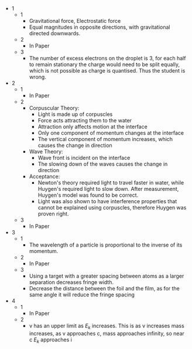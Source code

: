 - 1
	- 1
		- Gravitational force, Electrostatic force
		- Equal magnitudes in opposite directions, with gravitational directed downwards.
	- 2
		- In Paper
	- 3
		- The number of excess electrons on the droplet is 3, for each half to remain stationary the charge would need to be split equally, which is not possible as charge is quantised. Thus the student is wrong.
- 2
	- 1
		- In Paper
	- 2
		- Corpuscular Theory:
			- Light is made up of corpuscles
			- Force acts attracting them to the water
			- Attraction only affects motion at the interface
			- Only one component of momentum changes at the interface
			- The vertical component of momentum increases, which causes the change in direction
		- Wave Theory:
			- Wave front is incident on the interface
			- The slowing down of the waves causes the change in direction
		- Acceptance:
			- Newton's theory required light to travel faster in water, while Huygen's required light to slow down. After measurement, Huygen's model was found to be correct.
			- Light was also shown to have interference properties that cannot be explained using corpuscles, therefore Huygen was proven right.
	- 3
		- In Paper
- 3
	- 1
		- The wavelength of a particle is proportional to the inverse of its momentum.
	- 2
		- In Paper
	- 3
		- Using a target with a greater spacing between atoms as a larger separation decreases fringe width.
		- Decrease the distance between the foil and the film, as for the same angle it will reduce the fringe spacing
- 4
	- 1
		- In Paper
	- 2
		- v has an upper limit as $E_k$ increases. This is as v increases mass increases, as v approaches c, mass approaches infinity, so near c $E_k$ approaches i